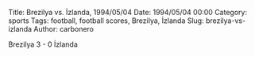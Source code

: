 Title: Brezilya vs. İzlanda, 1994/05/04
Date: 1994/05/04 00:00
Category: sports
Tags: football, football scores, Brezilya, İzlanda
Slug: brezilya-vs-izlanda
Author: carbonero


Brezilya 3 - 0 İzlanda
